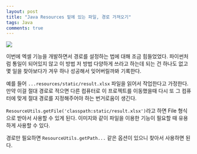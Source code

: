 ```yaml
---
layout: post
title: "Java Resources 밑에 있는 파일, 경로 가져오기"
tags: Java
comments: true
---
```


<img src="/imgaes/resource1.png">

이번에 엑셀 기능을 개발하면서 경로를 설정하는 법에 대해 조금 힘들었었다.
파이썬처럼 통일이 되어있지 않고 이 방법 저 방법 다양하게 쓰라고 하는데 되는 건 하나도 없고
몇 일을 찾아보다가 겨우 하나 성공해서 잊어버릴까봐 기록한다.

예를 들어 `...resources/static/result.xlsx` 파일을 읽어서 작업한다고 가정한다.
만약 이걸 절대 경로로 적으면 다른 컴퓨터로 이 프로젝트를 이동했을때 다시 또 그 컴퓨터에 맞게
절대 경로를 지정해주어야 하는 번거로움이 생긴다.

`ResourceUtils.getFile('classpath:static/result.xlsx')`라고 하면 File 형식으로 받아서 사용할 수 있게 된다.
이미지와 같이 파일을 이용한 기능이 필요할 때 유용하게 사용할 수 있다.

경로만 필요하면 `ResourceUtils.getPath...` 같은 옵션이 있으니 찾아서 사용하면 된다.